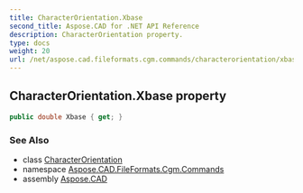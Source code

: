 ```yaml
---
title: CharacterOrientation.Xbase
second_title: Aspose.CAD for .NET API Reference
description: CharacterOrientation property. 
type: docs
weight: 20
url: /net/aspose.cad.fileformats.cgm.commands/characterorientation/xbase/
---
```

## CharacterOrientation.Xbase property

```csharp
public double Xbase { get; }
```

### See Also

* class [CharacterOrientation](../)
* namespace [Aspose.CAD.FileFormats.Cgm.Commands](../../characterorientation/)
* assembly [Aspose.CAD](../../../)



